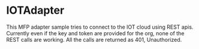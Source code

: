 # IOTAdapter
This MFP adapter sample tries to connect to the IOT cloud using REST apis.
Currently even if the key and token are provided for the org, none of the REST calls are working.
All the calls are returned as 401, Unauthorized.
